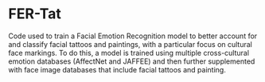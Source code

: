 # FER-Tat
Code used to train a Facial Emotion Recognition model to better account for and classify facial tattoos and paintings, with a particular focus on cultural face markings. To do this, a model is trained using multiple cross-cultural emotion databases (AffectNet and JAFFEE) and then further supplemented with face image databases that include facial tattoos and painting.
